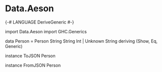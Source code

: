 # Data.Aeson

{-# LANGUAGE DeriveGeneric #-}

import Data.Aeson
import GHC.Generics

data Person = Person String String Int  | Unknown String deriving (Show, Eq, Generic)

instance ToJSON Person

instance FromJSON Person
